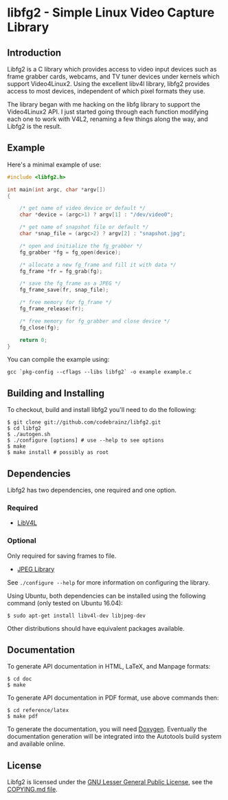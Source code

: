 libfg2 - Simple Linux Video Capture Library
===========================================

Introduction
------------

Libfg2 is a C library which provides access to video input devices such 
as frame grabber cards, webcams, and TV tuner devices under kernels 
which support Video4Linux2.  Using the excellent libv4l library, libfg2 
provides access to most devices, independent of which pixel formats 
they use.

The library began with me hacking on the libfg library to support the 
Video4Linux2 API.  I just started going through each function modifying 
each one to work with V4L2, renaming a few things along the way, and 
Libfg2 is the result.

Example
-------

Here's a minimal example of use:

```c
#include <libfg2.h>

int main(int argc, char *argv[])
{

    /* get name of video device or default */
    char *device = (argc>1) ? argv[1] : "/dev/video0";

    /* get name of snapshot file or default */
    char *snap_file = (argc>2) ? argv[2] : "snapshot.jpg";

    /* open and initialize the fg_grabber */
    fg_grabber *fg = fg_open(device);

    /* allocate a new fg_frame and fill it with data */
    fg_frame *fr = fg_grab(fg);

    /* save the fg_frame as a JPEG */
    fg_frame_save(fr, snap_file);

    /* free memory for fg_frame */
    fg_frame_release(fr);

    /* free memory for fg_grabber and close device */
    fg_close(fg);

    return 0;
}
```

You can compile the example using:

    gcc `pkg-config --cflags --libs libfg2` -o example example.c

Building and Installing
-----------------------

To checkout, build and install libfg2 you'll need to do the following:

    $ git clone git://github.com/codebrainz/libfg2.git
    $ cd libfg2
    $ ./autogen.sh
    $ ./configure [options] # use --help to see options
    $ make
    $ make install # possibly as root

Dependencies
------------

Libfg2 has two dependencies, one required and one option.

### Required

* [LibV4L](http://people.atrpms.net/~hdegoede)

### Optional

Only required for saving frames to file.

* [JPEG Library](http://ijg.org)

See `./configure --help` for more information on configuring the library.

Using Ubuntu, both dependencies can be installed using the following 
command (only tested on Ubuntu 16.04):

    $ sudo apt-get install libv4l-dev libjpeg-dev

Other distributions should have equivalent packages available.

Documentation
-------------

To generate API documentation in HTML, LaTeX, and Manpage formats:

    $ cd doc
    $ make

To generate API documentation in PDF format, use above commands then:

    $ cd reference/latex
    $ make pdf

To generate the documentation, you will need 
[Doxygen](http://www.stack.nl/~dimitri/doxygen).  Eventually the 
documentation generation will be integrated into the Autotools build 
system and available online.

License
-------

Libfg2 is licensed under the
[GNU Lesser General Public License](https://www.gnu.org/licenses/old-licenses/lgpl-2.1-standalone.html),
see the
[COPYING.md file](https://github.com/codebrainz/libfg2/blob/master/COPYING).
